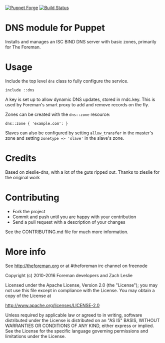 [![Puppet Forge](http://img.shields.io/puppetforge/v/theforeman/dns.svg)](https://forge.puppetlabs.com/theforeman/dns)
[![Build Status](https://travis-ci.org/theforeman/puppet-dns.svg?branch=master)](https://travis-ci.org/theforeman/puppet-dns)

# DNS module for Puppet

Installs and manages an ISC BIND DNS server with basic zones, primarily for The
Foreman.

# Usage

Include the top level `dns` class to fully configure the service.

    include ::dns

A key is set up to allow dynamic DNS updates, stored in rndc.key.  This is used
by Foreman's smart proxy to add and remove records on the fly.

Zones can be created with the `dns::zone` resource:

    dns::zone { 'example.com': }

Slaves can also be configured by setting `allow_transfer` in the master's zone
and setting `zonetype => 'slave'` in the slave's zone.

# Credits

Based on zleslie-dns, with a lot of the guts ripped out. Thanks
to zleslie for the original work

# Contributing

* Fork the project
* Commit and push until you are happy with your contribution
* Send a pull request with a description of your changes

See the CONTRIBUTING.md file for much more information.

# More info

See http://theforeman.org or at #theforeman irc channel on freenode

Copyright (c) 2010-2016 Foreman developers and Zach Leslie

Licensed under the Apache License, Version 2.0 (the "License");
you may not use this file except in compliance with the License.
You may obtain a copy of the License at

http://www.apache.org/licenses/LICENSE-2.0

Unless required by applicable law or agreed to in writing, software
distributed under the License is distributed on an "AS IS" BASIS,
WITHOUT WARRANTIES OR CONDITIONS OF ANY KIND, either express or implied.
See the License for the specific language governing permissions and
limitations under the License.
